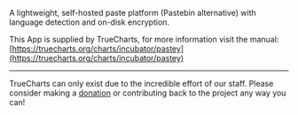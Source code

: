 A lightweight, self-hosted paste platform (Pastebin alternative) with language detection and on-disk encryption.

This App is supplied by TrueCharts, for more information visit the manual: [https://truecharts.org/charts/incubator/pastey](https://truecharts.org/charts/incubator/pastey)

---

TrueCharts can only exist due to the incredible effort of our staff.
Please consider making a [donation](https://truecharts.org/about/sponsor) or contributing back to the project any way you can!
